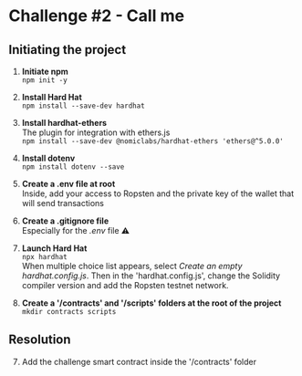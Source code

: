# Challenge #2 - Call me

## Initiating the project

1. **Initiate npm**  
`npm init -y`

2. **Install Hard Hat**  
`npm install --save-dev hardhat`

3. **Install hardhat-ethers**  
The plugin for integration with ethers.js  
`npm install --save-dev @nomiclabs/hardhat-ethers 'ethers@^5.0.0'`

4. **Install dotenv**  
`npm install dotenv --save`

5. **Create a .env file at root**  
Inside, add your access to Ropsten and the private key of the wallet that will send transactions

6. **Create a .gitignore file**  
Especially for the *.env* file ⚠️

7. **Launch Hard Hat**  
`npx hardhat`  
When multiple choice list appears, select *Create an empty hardhat.config.js*. Then in the 'hardhat.config.js', change the Solidity compiler version and add the Ropsten testnet network.

9. **Create a '/contracts' and '/scripts' folders at the root of the project**  
`mkdir contracts scripts`

## Resolution

7. Add the challenge smart contract inside the '/contracts' folder